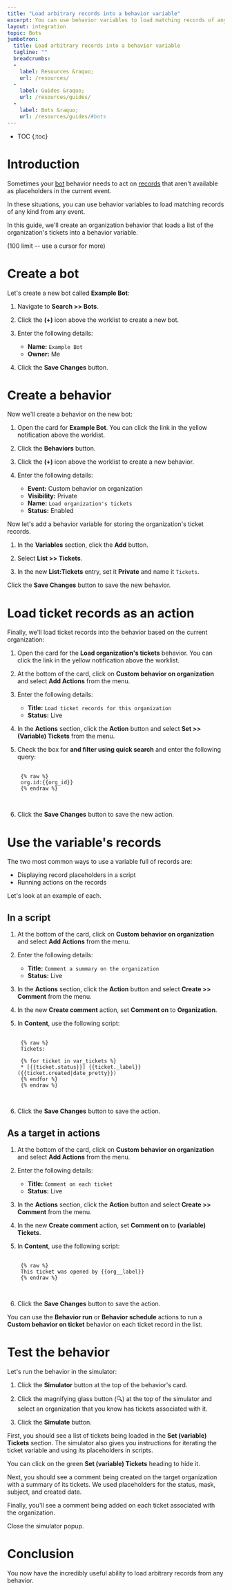 ```yaml
---
title: "Load arbitrary records into a behavior variable"
excerpt: You can use behavior variables to load matching records of any type from any event. This guide outlines the steps to loading records into a behavior variable.
layout: integration
topic: Bots
jumbotron:
  title: Load arbitrary records into a behavior variable
  tagline: ""
  breadcrumbs:
  -
    label: Resources &raquo;
    url: /resources/
  -
    label: Guides &raquo;
    url: /resources/guides/
  -
    label: Bots &raquo;
    url: /resources/guides/#bots
---
```


* TOC
{:toc}

# Introduction

Sometimes your [bot](/docs/bots/) behavior needs to act on [records](/docs/records/) that aren't available as placeholders in the current event.

In these situations, you can use behavior variables to load matching records of any kind from any event.

In this guide, we'll create an organization behavior that loads a list of the organization's tickets into a behavior variable.

(100 limit -- use a cursor for more)

# Create a bot

Let's create a new bot called **Example Bot**:

1. Navigate to **Search >> Bots**.

1. Click the **(+)** icon above the worklist to create a new bot.

1. Enter the following details:
	* **Name:** `Example Bot`
	* **Owner:** Me

1. Click the **Save Changes** button.

# Create a behavior

Now we'll create a behavior on the new bot:

1. Open the card for **Example Bot**. You can click the link in the yellow notification above the worklist.

1. Click the **Behaviors** button.

1. Click the **(+)** icon above the worklist to create a new behavior.

1. Enter the following details:
	* **Event:** Custom behavior on organization
	* **Visibility:** Private
	* **Name:** `Load organization's tickets`
	* **Status:** Enabled
	
Now let's add a behavior variable for storing the organization's ticket records.

1. In the **Variables** section, click the **Add** button.

1. Select **List >> Tickets**.

1. In the new **List:Tickets** entry, set it **Private** and name it `Tickets`.

Click the **Save Changes** button to save the new behavior.

# Load ticket records as an action

Finally, we'll load ticket records into the behavior based on the current organization:

1. Open the card for the **Load organization's tickets** behavior.  You can click the link in the yellow notification above the worklist.

1. At the bottom of the card, click on **Custom behavior on organization** and select **Add Actions** from the menu.

1. Enter the following details:
	* **Title:** `Load ticket records for this organization`
	* **Status:** Live
	
1. In the **Actions** section, click the **Action** button and select **Set >> (Variable) Tickets** from the menu.

1. Check the box for **and filter using quick search** and enter the following query:
	<pre>
	<code class="language-twig">
	{% raw %}
	org.id:{{org_id}}
	{% endraw %}
	</code>
	</pre>
	
1. Click the **Save Changes** button to save the new action.

# Use the variable's records

The two most common ways to use a variable full of records are:

* Displaying record placeholders in a script
* Running actions on the records

Let's look at an example of each.

## In a script

1. At the bottom of the card, click on **Custom behavior on organization** and select **Add Actions** from the menu.

1. Enter the following details:
	* **Title:** `Comment a summary on the organization`
	* **Status:** Live
	
1. In the **Actions** section, click the **Action** button and select **Create >> Comment** from the menu.

1. In the new **Create comment** action, set **Comment on** to **Organization**.

1. In **Content**, use the following script:

	<pre>
	<code class="language-twig">
	{% raw %}
	Tickets:

	{% for ticket in var_tickets %}
	* [{{ticket.status}}] {{ticket._label}} ({{ticket.created|date_pretty}})
	{% endfor %}
	{% endraw %}
	</code>
	</pre>
	
1. Click the **Save Changes** button to save the action.

## As a target in actions

1. At the bottom of the card, click on **Custom behavior on organization** and select **Add Actions** from the menu.

1. Enter the following details:
	* **Title:** `Comment on each ticket`
	* **Status:** Live
	
1. In the **Actions** section, click the **Action** button and select **Create >> Comment** from the menu.

1. In the new **Create comment** action, set **Comment on** to **(variable) Tickets**.

1. In **Content**, use the following script:

	<pre>
	<code class="language-twig">
	{% raw %}
	This ticket was opened by {{org__label}}
	{% endraw %}
	</code>
	</pre>
	
1. Click the **Save Changes** button to save the action.

<div class="cerb-box note">
<p>You can use the <b>Behavior run</b> or <b>Behavior schedule</b> actions to run a <b>Custom behavior on ticket</b> behavior on each ticket record in the list.</p>
</div>

# Test the behavior

Let's run the behavior in the simulator:

1. Click the **Simulator** button at the top of the behavior's card.

1. Click the magnifying glass button (🔍) at the top of the simulator and select an organization that you know has tickets associated with it.

1. Click the **Simulate** button.

First, you should see a list of tickets being loaded in the **Set (variable) Tickets** section.  The simulator also gives you instructions for iterating the ticket variable and using its placeholders in scripts.

You can click on the green **Set (variable) Tickets** heading to hide it.

Next, you should see a comment being created on the target organization with a summary of its tickets. We used placeholders for the status, mask, subject, and created date.

Finally, you'll see a comment being added on each ticket associated with the organization.

Close the simulator popup.

# Conclusion

You now have the incredibly useful ability to load arbitrary records from any behavior.